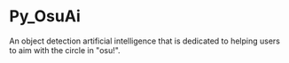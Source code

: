 # Py_OsuAi
An object detection artificial intelligence that is dedicated to helping users to aim with the circle in "osu!".
